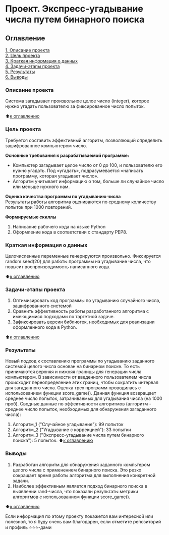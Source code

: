 # Проект. Экспресс-угадывание числа путем бинарного поиска

## Оглавление  
[1. Описание проекта](https://github.com/Edgars97/Projects/tree/https/github.com/Edgars97/Projects#readmeОписание-проекта)  
[2. Цель проекта](https://github.com/Edgars97/Projects/tree/https/github.com/Edgars97/Projects#readmes#Цель-проекта)  
[3. Краткая информация о данных](https://github.com/Edgars97/Projects/tree/https/github.com/Edgars97/Projects#readme#Краткая-информация-о-данных)  
[4. Задачи-этапы проекта](https://github.com/Edgars97/Projects/tree/https/github.com/Edgars97/Projects#readme#Задачи-этапы-проекта)  
[5. Результаты](https://github.com/Edgars97/Projects/tree/https/github.com/Edgars97/Projects#readme#Результаты)    
[6. Выводы](https://github.com/Edgars97/Projects/tree/https/github.com/Edgars97/Projects#readme#Выводы) 

### Описание проекта    
Система загадывает произвольное целое число (integer), которое нужно угадать пользователю за фиксированное число попыток.

:arrow_up:[к оглавлению](https://github.com/Edgars97/Projects/tree/https/github.com/Edgars97/Projects#readme#Оглавление)


### Цель проекта    
Требуется составить эффективный алгоритм, позволяющий определить зашифрованное компьютером число.

**Основные требования к разрабатываемой программе:**  
- Компьютер загадывает целое число от 0 до 100, и пользователю его нужно угадать. Под «угадать», подразумевается «написать программу, которая угадывает число».
- Алгоритм учитывает информацию о том, больше ли случайное число или меньше нужного нам.

**Оценка качества программы по угадыванию числа**     
Результаты работы алгоритма оцениваются по среднему количеству попыток при 1000 повторений.

**Формируемые скиллы**     
1. Написание рабочего кода на языке Python
2. Оформление кода в соответствии с стандарту PEP8.


### Краткая информация о данных
Целочисленные переменные генерируются произвольно. Фиксируется random.seed(20) для работы программы на угадывание числа, что повысит воспроизводимость написанного кода.
  
:arrow_up:[к оглавлению](https://github.com/Edgars97/Projects/tree/https/github.com/Edgars97/Projects#readme#Оглавление)


### Задачи-этапы проекта  
1. Оптимизировать код программы по угадыванию случайного числа, зашифрованного системой
2. Сравнить эффективность работы разработанного алгоритма с имеющимися подходами по таргетной задаче.
3. Зафиксировать версии библиотек, необходимых для реализации оформленного кода в Python.

:arrow_up:[к оглавлению](https://github.com/Edgars97/Projects/tree/https/github.com/Edgars97/Projects#readme#Оглавление)


### Результаты
Новый подход к составлению программы по угадыванию заданного системой целого числа основан на бинарном поиске. То есть принимаются верхняя и нижняя границы для генерации числа компьютером. В зависимости от введенного пользователем числа происходит переопределение этих границ, чтобы сократить интервал для загаданного числа.
Оценка трех программ проводилась с использованием функции score_game(). Данная функция возвращает среднее число попыток, затрачиваемых для угадывания числа (на 1000 проб).
Сводные данные по эффективности алгоритмов (алгоритм - среднее число попыток, необходимых для обнаружения загаданного числа):
1. Алгоритм_1 ("Случайное угадывание"): 99 попыток
2. Алгоритм_2 ("Угадывание с коррекцией"): 33 попытки
3. Алгоритм_3 ("Экспресс-угадывание числа путем бинарного поиска"): 5 попыток.
:arrow_up:[к оглавлению](https://github.com/Edgars97/Projects/tree/https/github.com/Edgars97/Projects#readme#Оглавление)


### Выводы
1. Разработан алгоритм для обнаружения заданного компьтером целого числа с применением бинарного поиска. Это резко сокращает время работы алгоритма для выполнения конкретной задачи.
2. Наиболее эффективным является подход бинарного поиска в выявлении rand-числа, что показали результаты метрики алгоритмов с использованием функции score_game().

:arrow_up:[к оглавлению](https://github.com/Edgars97/Projects/tree/https/github.com/Edgars97/Projects#readme#Оглавление)


Если информация по этому проекту покажется вам интересной или полезной, то я буду очень вам благодарен, если отметите репозиторий и профиль ⭐️⭐️⭐️-дами
